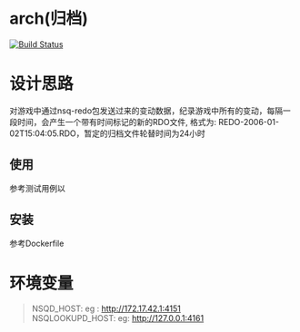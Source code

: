 # arch(归档)
[![Build Status](https://travis-ci.org/GameGophers/arch.svg?branch=master)](https://travis-ci.org/GameGophers/arch)

# 设计思路
对游戏中通过nsq-redo包发送过来的变动数据，纪录游戏中所有的变动，每隔一段时间，会产生一个带有时间标记的新的RDO文件, 格式为: REDO-2006-01-02T15:04:05.RDO，暂定的归档文件轮替时间为24小时

## 使用
参考测试用例以

## 安装
参考Dockerfile

# 环境变量
> NSQD_HOST: eg : http://172.17.42.1:4151         
> NSQLOOKUPD_HOST: eg: http://127.0.0.1:4161         
